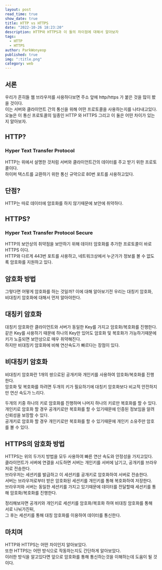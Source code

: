 ```yaml
---
layout: post
read_time: true
show_date: true
title: HTTP vs HTTPS
date: "2022-10-26 18:23:20"
description: HTTP와 HTTPS과 이 둘의 차이점에 대해서 알아보자
tags:
  - HTTP
  - HTTPS
author: ParkWonyeop
published: true
img: ":title.png"
category: web
---
```


## 서론

우리가 흔히들 웹 브라우저를 사용하다보면 주소 앞에 http/https 가 붙은 것을 많이 봤을 것이다.  
이는 서버와 클라이언트 간의 통신을 위해 어떤 프로토콜을 사용하는지를 나타내고있다.  
오늘은 이 통신 프로토콜의 일종인 HTTP 와 HTTPS 그리고 이 둘은 어떤 차이가 있는지 알아보자.  

## HTTP?

### Hyper Text Transfer Protocol

HTTP는 위에서 설명한 것처럼 서버와 클라이언트간의 데이터를 주고 받기 위한 프로토콜이다.  
하이퍼 텍스트를 교환하기 위한 통신 규약으로 80번 포트를 사용하고있다.  

## 단점?

HTTP는 따로 데이터에 암호화를 하지 않기때문에 보안에 취약하다.  

## HTTPS?

### Hyper Text Transfer Protocol Secure

HTTP의 보안상의 취약점을 보안하기 위해 데이터 암호화를 추가한 프로토콜이 바로 HTTPS 이다.  
HTTP와 다르게 443번 포트를 사용하고, 네트워크상에서 누군가가 정보를 볼 수 없도록 암호화를 지원하고 있다.  

## 암호화 방법

그렇다면 어떻게 암호화를 하는 것일까?
이에 대해 알아보기전 우리는 대칭키 암호화, 비대칭키 암호화에 대해서 먼저 알아야한다.  

## 대칭키 암호화

대칭키 암호화란 클라이언트와 서버가 동일한 Key를 가지고 암호화/복호화를 진행한다.  
같은 Key를 사용하기 때문에 하나의 Key만 있어도 암호화 및 복호화가 가능하기때문에 키가 노출되면 보안상으로 매우 취약해진다.  
하지만 비대칭키 암호화에 비해 연산속도가 빠르다는 장점이 있다.  

## 비대칭키 암호화

비대칭키 암호화란 1개의 쌍으로된 공개키와 개인키를 사용하여 암호화/복호화를 진행한다.  
암호화 및 복호화를 하려면 두개의 키가 필요하기에 대칭키 암호화보다 비교적 안전하지만 연산 속도가 느리다.  

두개의 키중 하나의 키로 암호화를 진행하며 나머지 하나의 키로만 복호화를 할 수 있다.  
개인키로 암호화 할 경우 공개키로만 복호화를 할 수 있기때문에 인증된 정보임을 알려 신뢰성을 보장할 수 있다.  
공개키로 암호화 할 경우 개인키로만 복호화를 할 수 있기때문에 개인키 소유주만 암호를 볼 수 있다.  

## HTTPS의 암호화 방법

HTTPS는 위의 두가지 방법을 모두 사용하여 빠른 연산 속도와 안정성을 가지고있다.  
클라이언트가 서버에 연결을 시도하면 서버는 개인키를 서버에 남기고, 공개키를 브라우저로 전송한다.  
브라우저는 세션키를 발급하고 이 세션키를 공개키로 암호화하여 서버로 전송한다.  
서버는 브라우저로부터 받은 암호화된 세션키를 개인키를 통해 복호화하여 저장한다.  
브라우저와 서버는 동일한 세션키를 가지고 있기때문에 데이터를 전달할때 세션키를 통해 암호화/복호화를 진행한다.  

정리해보자면 공개키와 개인키로 세션키를 암호화/복호화 하여 비대칭 암호화를 통해 서로 나눠가진뒤,  
그 후는 세션키를 통해 대칭 암호화를 이용하여 데이터를 통신한다.

## 마치며
HTTP와 HTTPS는 어떤 차이인지 알아보았다.  
또한 HTTPS는 어떤 방식으로 작동하는지도 간단하게 알아보았다.  
이러한 방식을 알고있다면 앞으로 암호화를 통해 통신하는것을 이해하는데 도움이 될 것이다.  